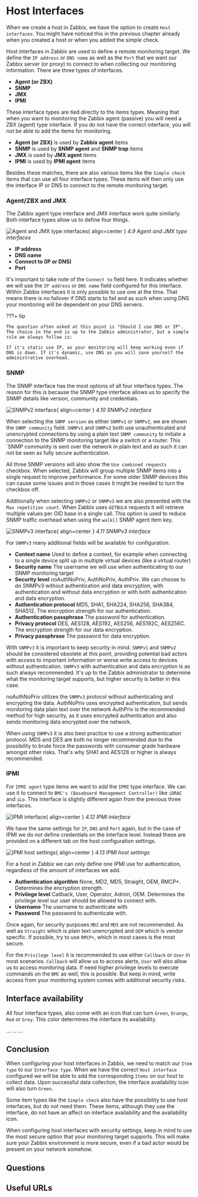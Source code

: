 # Host Interfaces
When we create a host in Zabbix, we have the option to create `Host interfaces`. You might have noticed this in the previous chapter already when you created a host or when you added the simple check.

Host interfaces in Zabbix are used to define a remote monitoring target. We define the `IP address` or `DNS name` as well as the `Port` that we want our Zabbix server (or proxy) to connect to when collecting our monitoring information. There are three types of interfaces.

- **Agent (or ZBX)** 
- **SNMP**
- **JMX**
- **IPMI**

These interface types are tied directly to the items types. Meaning that when you want to monitoring the Zabbix agent (passive) you will need a ZBX (agent) type interface. If you do not have the correct interface, you will not be able to add the items for monitoring. 

- **Agent (or ZBX)** is used by **Zabbix agent** items
- **SNMP** is used by **SNMP agent** and **SNMP trap** items
- **JMX** is used by **JMX agent** items
- **IPMI** is used by **IPMI agent** items

Besides these matches, there are also various items like the `Simple check` items that can use all four interface types. These items will then only use the interface IP or DNS to connect to the remote monitoring target.

### Agent/ZBX and JMX
The Zabbix agent type interface and JMX interface work quite similarly. Both interface types allow us to define four things. 

![Agent and JMX type interfaces](ch04.9-agent-jmx-interfaces.png){ align=center }
*4.9 Agent and JMX type interfaces*

- **IP address** 
- **DNS name**
- **Connect to (IP or DNS)**
- **Port**

It's important to take note of the `Connect to` field here. It indicates whether we will use the `IP address` or `DNS name` field configured for this interface. Within Zabbix interfaces it is only possible to use one at the time. That means there is no failover if DNS starts to fail and as such when using DNS your monitoring will be dependent on your DNS servers.

???+ tip

    The question often asked at this point is "Should I use DNS or IP". The choice in the end is up to the Zabbix administrator, but a simple rule we always follow is:
    
    If it's static use IP, as your monitoring will keep working even if DNS is down. If it's dynamic, use DNS as you will save yourself the administrative overhead.

### SNMP
The SNMP interface has the most options of all four interface types. The reason for this is because the SNMP type interface allows us to specify the SNMP details like version, community and credentials.

![SNMPv2 interface](ch04.10-snmpv2-interface.png){ align=center }
*4.10 SNMPv2 interface*

When selecting the `SNMP version` as either `SNMPv1` or `SNMPv2`, we are shown the `SNMP community` field. `SNMPv1` and `SNMPv2` both use unauthenticated and unencrypted connections by using a plain text `SNMP community` to initiate a connection to the SNMP monitoring target like a switch or a router. This `SNMP community is sent over the network in plain text and as such it can not be seen as fully secure authentication.

All three SNMP versions will also show the `Use combined requests` checkbox. When selected, Zabbix will group multiple SNMP items into a single request to improve performance. For some older SNMP devices this can cause some issues and in those cases it might be needed to turn the checkbox off.

Additionally when selecting `SNMPv2` or `SNMPv3` we are also presented with the `Max repetition count`. When Zabbix uses `GETBULK` requests it will retrieve multiple values per OID base in a single call. This option is used to reduce SNMP traffic overhead when using the `walk[]` SNMP agent item key. 

![SNMPv3 interface](ch04.11-snmpv3-interface.png){ align=center }
*4.11 SNMPv3 interface*

For `SNMPv3` many additional fields will be available for configuration. 

- **Context name** Used to define a context, for example when connecting to a single device split up in multiple virtual devices (like a virtual router)
- **Security name** The username we will use when authenticating to our SNMP monitoring target
- **Security level** noAuthNoPriv, AuthNoPriv, AuthPriv. We can choose to do SNMPv3 without authentication and data encryption, with authentication and without data encryption or with both authentication and data encryption.
- **Authentication protocol** MD5, SHA1, SHA224, SHA256, SHA384, SHA512. The encryption strength for our authentication.
- **Authentication passphrase** The password for authentication.
- **Privacy protocol** DES, AES128, AES192, AES256, AES192C, AES256C. The encryption strength for our data encryption.
- **Privacy passphrase** The password for data encryption.

With `SNMPv3` it is important to keep security in mind. `SNMPv1` and `SNMPv2` should be considered obsolete at this point, providing potential bad actors with access to important information or worse write access to devices without authentication. `SNMPv3` with authentication and data encryption is as such always recommended. It's up to the Zabbix administrator to determine what the monitoring target supports, but higher security is better in this case. 

noAuthNoPriv utilizes the `SNMPv3` protocol without authenticating and encrypting the data. 
AuthNoPriv uses encrypted authentication, but sends monitoring data plain text over the network
AuthPriv is the recommended method for high security, as it uses encrypted authentication and also sends monitoring data encrypted over the network. 

When using `SNMPv3` it is also best practice to use a strong authentication protocol. MD5 and DES are both no longer recommended due to the possibility to brute force the passwords with consumer grade hardware amongst other risks. That's why SHA1 and AES128 or higher is always recommended. 

### IPMI
For `IPMI agent` type items we want to add the `IPMI` type interface. We can use it to connect to `BMC's (Baseboard Management Controller)` like `iDRAC` and `iLo`. This interface is slightly different again from the previous three interfaces.

![IPMI interface](ch04.12-ipmi-interface.png){ align=center }
*4.12 IPMI interface*

We have the same settings for `IP`, `DNS` and `Port` again, but in the case of IPMI we do not define credentials on the interface level. Instead these are provided on a different tab on the host configuration settings.

![IPMI host settings](ch04.13-ipmi-setting.png){ align=center }
*4.13 IPMI host settings*

For a host in Zabbix we can only define one IPMI use for authentication, regardless of the amount of interfaces we add. 

- **Authentication algorithm** None, MD2, MD5, Straight, OEM, RMCP+. Determines the encryption strength.
- **Privilege level** Callback, User, Operator, Admin, OEM. Determines the privilege level our user should be allowed to connect with.
- **Username** The username to authenticate with.
- **Password** The password to authenticate with.

Once again, for security purposes `MD2` and `MD5` are not recommended. As well as `Straight` which is plain text unencrypted and `OEM` which is vendor specific. If possible, try to use `RMCP+`, which in most cases is the most secure.

For the `Privilege level` it is recommended to use either `Callback` or `User` in most scenarios. `Callback` will allow us to access alerts, `User` will also allow us to access monitoring data. If need higher privilege levels to execute commands on the `BMC` as well, this is possible. But keep in mind, write access from your monitoring system comes with additional security risks.

## Interface availability
All four interface types, also come with an icon that can turn `Green`, `Orange`, `Red` or `Grey`. This color determines the interface its availability.


...
...
...

## Conclusion
When configuring your host interfaces in Zabbix, we need to match our `Item type` to our `Interface type`. When we have the correct `Host interface` configured we will be able to add the corresponding `Items` on our  host to collect data. Upon successful data collection, the interface availability icon will also turn `Green`.

Some item types like the `Simple check` also have the possibility to use host interfaces, but do not need them. These items, although they use the interface, do not have an affect on interface availability and the availability icon.

When configuring host interfaces with security settings, keep in mind to use the most secure option that your monitoring target supports. This will make sure your Zabbix environment is more secure, even if a bad actor would be present on your network somehow.

## Questions

## Useful URLs
